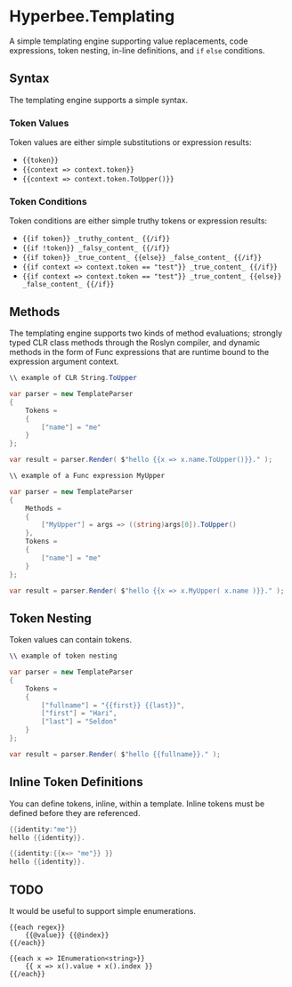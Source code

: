 ﻿# Hyperbee.Templating

A simple templating engine supporting value replacements, code expressions, token nesting, 
in-line definitions, and `if` `else` conditions.

## Syntax
The templating engine supports a simple syntax. 

### Token Values
Token values are either simple substitutions or expression results:

* `{{token}}`
* `{{context => context.token}}`
* `{{context => context.token.ToUpper()}}`

### Token Conditions
Token conditions are either simple truthy tokens or expression results:

* `{{if token}} _truthy_content_ {{/if}}`
* `{{if !token}} _falsy_content_ {{/if}}`
* `{{if token}} _true_content_ {{else}} _false_content_ {{/if}}`
* `{{if context => context.token == "test"}} _true_content_ {{/if}}`
* `{{if context => context.token == "test"}} _true_content_ {{else}} _false_content_ {{/if}}`

## Methods
The templating engine supports two kinds of method evaluations; strongly typed CLR class 
methods through the Roslyn compiler, and dynamic methods in the form of Func expressions
that are runtime bound to the expression argument context.

```csharp
\\ example of CLR String.ToUpper

var parser = new TemplateParser
{
    Tokens =
    {
        ["name"] = "me"
    }
};

var result = parser.Render( $"hello {{x => x.name.ToUpper()}}." );
```

```csharp
\\ example of a Func expression MyUpper

var parser = new TemplateParser
{
    Methods =
    {
        ["MyUpper"] = args => ((string)args[0]).ToUpper()
    },
    Tokens =
    {
        ["name"] = "me"
    }
};

var result = parser.Render( $"hello {{x => x.MyUpper( x.name )}}." );
```

## Token Nesting
Token values can contain tokens.

```csharp
\\ example of token nesting

var parser = new TemplateParser
{
    Tokens =
    {
        ["fullname"] = "{{first}} {{last}}",
        ["first"] = "Hari",
        ["last"] = "Seldon"
    }
};

var result = parser.Render( $"hello {{fullname}}." );
```

## Inline Token Definitions
You can define tokens, inline, within a template. Inline tokens must be defined before they are referenced.

```csharp
{{identity:"me"}}
hello {{identity}}.
```

```csharp
{{identity:{{x=> "me"}} }}
hello {{identity}}.
```


## TODO
It would be useful to support simple enumerations.

```
{{each regex}}
    {{@value}} {{@index}}
{{/each}}

{{each x => IEnumeration<string>}}
    {{ x => x().value + x().index }}
{{/each}}
```